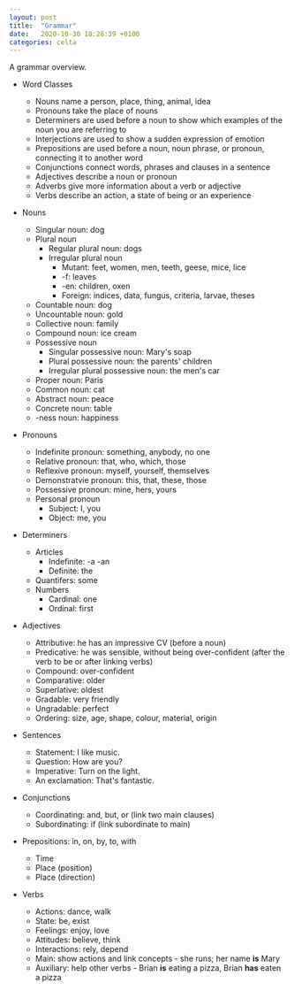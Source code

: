 ```yaml
---
layout: post
title:  "Grammar"
date:   2020-10-30 18:28:39 +0100
categories: celta
---
```


A grammar overview. 

- Word Classes
  - Nouns name a person, place, thing, animal, idea
  - Pronouns take the place of nouns
  - Determiners are used before a noun to show which examples of the noun you are referring to 
  - Interjections are used to show a sudden expression of emotion
  - Prepositions are used before a noun, noun phrase, or pronoun, connecting it to another word
  - Conjunctions connect words, phrases and clauses in a sentence
  - Adjectives describe a noun or pronoun
  - Adverbs give more information about a verb or adjective
  - Verbs describe an action, a state of being or an experience

- Nouns
  - Singular noun: dog
  - Plural noun
    - Regular plural noun: dogs
    - Irregular plural noun 
      - Mutant: feet, women, men, teeth, geese, mice, lice
      - \-f: leaves
      - \-en: children, oxen
      - Foreign: indices, data, fungus, criteria, larvae, theses
  - Countable noun: dog
  - Uncountable noun: gold
  - Collective noun: family
  - Compound noun: ice cream
  - Possessive noun
    - Singular possessive noun: Mary's soap
    - Plural possessive noun: the parents' children
    - Irregular plural possessive noun: the men's car
  - Proper noun: Paris
  - Common noun: cat
  - Abstract noun: peace
  - Concrete noun: table
  - \-ness noun: happiness
- Pronouns
  - Indefinite pronoun: something, anybody, no one
  - Relative pronoun: that, who, which, those
  - Reflexive pronoun: myself, yourself, themselves
  - Demonstratvie pronoun: this, that, these, those
  - Possessive pronoun: mine, hers, yours
  - Personal pronoun 
      - Subject: I, you
      - Object: me, you
- Determiners
  - Articles
    - Indefinite: \-a \-an
    - Definite: the
  - Quantifers: some
  - Numbers
    - Cardinal: one
    - Ordinal: first
- Adjectives
  - Attributive: he has an impressive CV (before a noun)
  - Predicative: he was sensible, without being over-confident (after the verb to be or after linking verbs)
  - Compound: over-confident
  - Comparative: older
  - Superlative: oldest
  - Gradable: very friendly 
  - Ungradable: perfect
  - Ordering: size, age, shape, colour, material, origin
- Sentences
  - Statement: I like music.
  - Question: How are you?
  - Imperative: Turn on the light. 
  - An exclamation: That's fantastic.
- Conjunctions
  - Coordinating: and, but, or (link two main clauses)
  - Subordinating: if (link subordinate to main)
- Prepositions: in, on, by, to, with
  - Time
  - Place (position)
  - Place (direction)
- Verbs
  - Actions: dance, walk
  - State: be, exist
  - Feelings: enjoy, love
  - Attitudes: believe, think
  - Interactions: rely, depend
  - Main: show actions and link concepts \- she runs; her name **is** Mary
  - Auxiliary: help other verbs \- Brian **is** eating a pizza, Brian **has** eaten a pizza 
